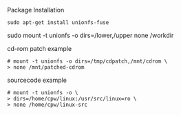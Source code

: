 Package Installation

    sudo apt-get install unionfs-fuse

sudo mount -t unionfs -o dirs=/lower,/upper none /workdir

cd-rom patch example

    # mount -t unionfs -o dirs=/tmp/cdpatch,/mnt/cdrom \
    > none /mnt/patched-cdrom

sourcecode example

    # mount -t unionfs -o \
    > dirs=/home/cpw/linux:/usr/src/linux=ro \
    > none /home/cpw/linux-src

